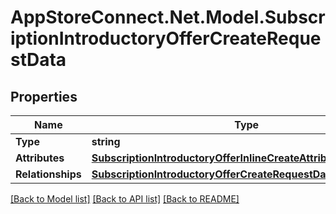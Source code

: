 # AppStoreConnect.Net.Model.SubscriptionIntroductoryOfferCreateRequestData

## Properties

Name | Type | Description | Notes
------------ | ------------- | ------------- | -------------
**Type** | **string** |  | 
**Attributes** | [**SubscriptionIntroductoryOfferInlineCreateAttributes**](SubscriptionIntroductoryOfferInlineCreateAttributes.md) |  | 
**Relationships** | [**SubscriptionIntroductoryOfferCreateRequestDataRelationships**](SubscriptionIntroductoryOfferCreateRequestDataRelationships.md) |  | 

[[Back to Model list]](../README.md#documentation-for-models) [[Back to API list]](../README.md#documentation-for-api-endpoints) [[Back to README]](../README.md)

